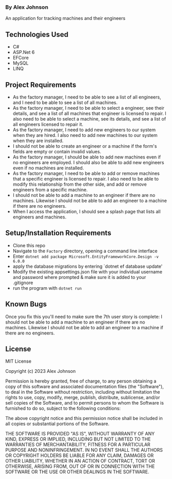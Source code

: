 ### By Alex Johnson

An application for tracking machines and their engineers

## Technologies Used

   * C#
   * ASP.Net 6
   * EFCore
   * MySQL
   * LINQ

## Project Requirements

  *  As the factory manager, I need to be able to see a list of all engineers, and I need to be able to see a list of all machines.
  *  As the factory manager, I need to be able to select a engineer, see their details, and see a list of all machines that engineer is licensed to repair. I also need to be able to select a machine, see its details, and see a list of all engineers licensed to repair it.
  *  As the factory manager, I need to add new engineers to our system when they are hired. I also need to add new machines to our system when they are installed.
  *  I should not be able to create an engineer or a machine if the form's fields are empty or contain invalid values.
  *  As the factory manager, I should be able to add new machines even if no engineers are employed. I should also be able to add new engineers even if no machines are installed.
  *  As the factory manager, I need to be able to add or remove machines that a specific engineer is licensed to repair. I also need to be able to modify this relationship from the other side, and add or remove engineers from a specific machine.
  *  I should not be able to add a machine to an engineer if there are no machines. Likewise I should not be able to add an engineer to a machine if there are no engineers.
  *  When I access the application, I should see a splash page that lists all engineers and machines.

## Setup/Installation Requirements
 * Clone this repo 
 * Navigate to the `Factory` directory, opening a command line interface
 * Enter `dotnet add package Microsoft.EntityFrameworkCore.Design -v 6.0.0`
 * apply the database migrations by entering `dotnet ef database update'
 * Modify the existing appsettings.json file with your individual username and password where prompted & make sure it is added to your .gitignore
 * run the program with `dotnet run`

## Known Bugs
Once you fix this you'll need to make sure the 7th user story is complete:
I should not be able to add a machine to an engineer if there are no machines. Likewise I should not be able to add an engineer to a machine if there are no engineers.


## License

MIT License

Copyright (c) 2023 Alex Johnson

Permission is hereby granted, free of charge, to any person obtaining a copy of this software and associated documentation files (the "Software"), to deal in the Software without restriction, including without limitation the rights to use, copy, modify, merge, publish, distribute, sublicense, and/or sell copies of the Software, and to permit persons to whom the Software is furnished to do so, subject to the following conditions:

The above copyright notice and this permission notice shall be included in all copies or substantial portions of the Software.

THE SOFTWARE IS PROVIDED "AS IS", WITHOUT WARRANTY OF ANY KIND, EXPRESS OR IMPLIED, INCLUDING BUT NOT LIMITED TO THE WARRANTIES OF MERCHANTABILITY, FITNESS FOR A PARTICULAR PURPOSE AND NONINFRINGEMENT. IN NO EVENT SHALL THE AUTHORS OR COPYRIGHT HOLDERS BE LIABLE FOR ANY CLAIM, DAMAGES OR OTHER LIABILITY, WHETHER IN AN ACTION OF CONTRACT, TORT OR OTHERWISE, ARISING FROM, OUT OF OR IN CONNECTION WITH THE SOFTWARE OR THE USE OR OTHER DEALINGS IN THE SOFTWARE.